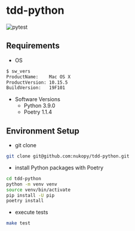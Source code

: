 # tdd-python

![pytest](https://github.com/nukopy/tdd-python/workflows/pytest/badge.svg?branch=master)

## Requirements

- OS

```sh
$ sw_vers
ProductName:    Mac OS X
ProductVersion: 10.15.5
BuildVersion:   19F101
```

- Software Versions
  - Python 3.9.0
  - Poetry 1.1.4

## Environment Setup

- git clone

```sh
git clone git@github.com:nukopy/tdd-python.git
```

- install Python packages with Poetry

```sh
cd tdd-python
python -m venv venv
source venv/bin/activate
pip install -U pip
poetry install
```

- execute tests

```sh
make test
```
